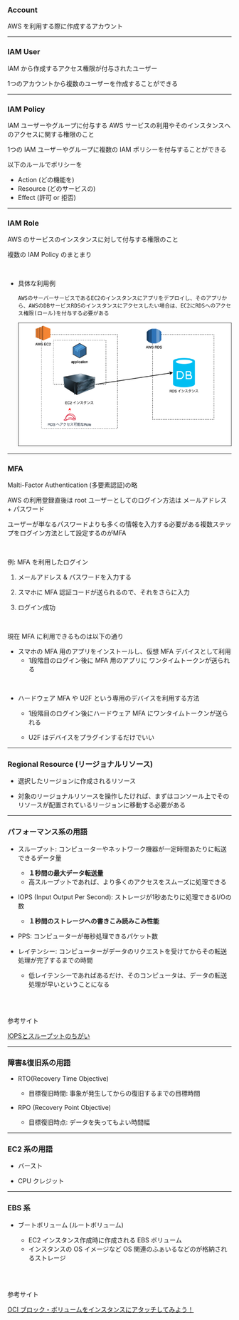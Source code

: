 ### Account

AWS を利用する際に作成するアカウント

---

### IAM User

IAM から作成するアクセス権限が付与されたユーザー

1つのアカウントから複数のユーザーを作成することができる

---

### IAM Policy

IAM ユーザーやグループに付与する AWS サービスの利用やそのインスタンスへのアクセスに関する権限のこと

1つの IAM ユーザーやグループに複数の IAM ポリシーを付与することができる

以下のルールでポリシーを
- Action (どの機能を)
- Resource (どのサービスの)
- Effect (許可 or 拒否)

---

### IAM Role

AWS のサービスのインスタンスに対して付与する権限のこと

複数の IAM Policy のまとまり

<br>

- 具体な利用例
    ```
    AWSのサーバーサービスであるEC2のインスタンスにアプリをデプロイし、そのアプリから、AWSのDBサービスRDSのインスタンスにアクセスしたい場合は、EC2にRDSへのアクセス権限(ロール)を付与する必要がある
    ```

    <img src="./img/IAM Role.png" />

---

<div id="mfa"></div>

### MFA

Malti-Factor Authentication (多要素認証)の略

AWS の利用登録直後は root ユーザーとしてのログイン方法は メールアドレス + パスワード

ユーザーが単なるパスワードよりも多くの情報を入力する必要がある複数ステップをログイン方法として設定するのがMFA

<br>

例: MFA を利用したログイン

1. メールアドレス & パスワードを入力する

2. スマホに MFA 認証コードが送られるので、それをさらに入力

3. ログイン成功

<br>

現在 MFA に利用できるものは以下の通り

- スマホの MFA 用のアプリをインストールし、仮想 MFA デバイスとして利用
    - 1段階目のログイン後に MFA 用のアプリに ワンタイムトークンが送られる

<br>

- ハードウェア MFA や U2F という専用のデバイスを利用する方法
    - 1段階目のログイン後にハードウェア MFA にワンタイムトークンが送られる

    - U2F はデバイスをプラグインするだけでいい

---

### Regional Resource (リージョナルリソース)

- 選択したリージョンに作成されるリソース

- 対象のリージョナルリソースを操作したければ、まずはコンソール上でそのリソースが配置されているリージョンに移動する必要がある

---

### パフォーマンス系の用語

- スループット: コンピューターやネットワーク機器が一定時間あたりに転送できるデータ量
    - **１秒間の最大データ転送量**
    - 高スループットであれば、より多くのアクセスをスムーズに処理できる

- IOPS (Input Output Per Second): ストレージが1秒あたりに処理できるI/Oの数
    - **１秒間のストレージへの書きこみ読みこみ性能**

- PPS: コンピューターが毎秒処理できるパケット数

- レイテンシー: コンピューターがデータのリクエストを受けてからその転送処理が完了するまでの時間
    - 低レイテンシーであればあるだけ、そのコンピュータは、データの転送処理が早いということになる

<br>
<br>

参考サイト

[IOPSとスループットのちがい](https://dev-labo.com/aws/difference-iops-throughput/)

---

### 障害&復旧系の用語

- RTO(Recovery Time Objective)
    - 目標復旧時間: 事象が発生してからの復旧するまでの目標時間

- RPO (Recovery Point Objective)
    - 目標復旧時点: データを失ってもよい時間幅

---

### EC2 系の用語

- バースト

- CPU クレジット

---

### EBS 系

- ブートボリューム (ルートボリューム)

    - EC2 インスタンス作成時に作成される EBS ボリューム
    - インスタンスの OS イメージなど OS 関連のふぁいるなどのが格納されるストレージ

<br>
<br>

参考サイト

[OCI ブロック・ボリュームをインスタンスにアタッチしてみよう！](https://ひとりでできるもん.com/2023/06/06/oci-ブロック・ボリュームをインスタンスにアタッ/#:~:text=ブート・ボリュームとはインスタンス,同じ仕組みのボリュームです%E3%80%82)
